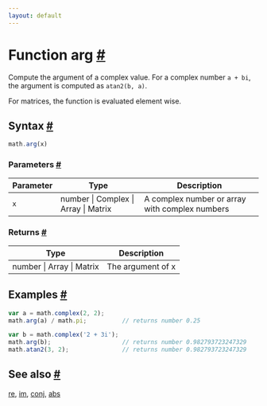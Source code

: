 ```yaml
---
layout: default
---
```


<h1 id="function-arg">Function arg <a href="#function-arg" title="Permalink">#</a></h1>

Compute the argument of a complex value.
For a complex number `a + bi`, the argument is computed as `atan2(b, a)`.

For matrices, the function is evaluated element wise.


<h2 id="syntax">Syntax <a href="#syntax" title="Permalink">#</a></h2>

```js
math.arg(x)
```

<h3 id="parameters">Parameters <a href="#parameters" title="Permalink">#</a></h3>

Parameter | Type | Description
--------- | ---- | -----------
`x` | number &#124; Complex &#124; Array &#124; Matrix |  A complex number or array with complex numbers

<h3 id="returns">Returns <a href="#returns" title="Permalink">#</a></h3>

Type | Description
---- | -----------
number &#124; Array &#124; Matrix | The argument of x


<h2 id="examples">Examples <a href="#examples" title="Permalink">#</a></h2>

```js
var a = math.complex(2, 2);
math.arg(a) / math.pi;          // returns number 0.25

var b = math.complex('2 + 3i');
math.arg(b);                    // returns number 0.982793723247329
math.atan2(3, 2);               // returns number 0.982793723247329
```


<h2 id="see-also">See also <a href="#see-also" title="Permalink">#</a></h2>

[re](re.html),
[im](im.html),
[conj](conj.html),
[abs](abs.html)


<!-- Note: This file is automatically generated from source code comments. Changes made in this file will be overridden. -->
